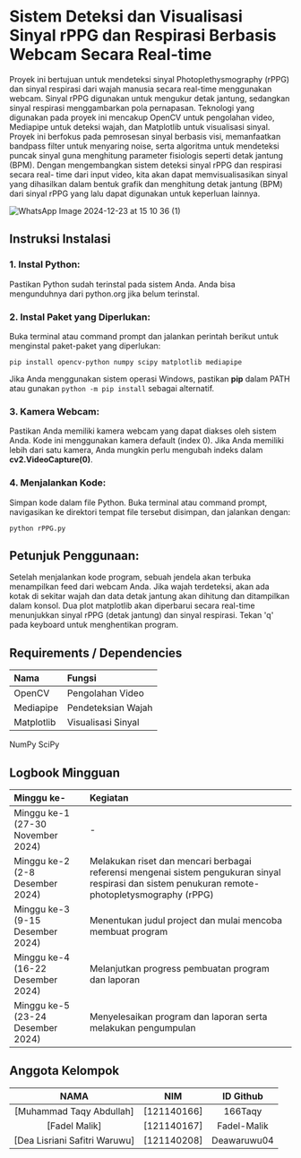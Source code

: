# Sistem Deteksi dan Visualisasi Sinyal rPPG dan Respirasi Berbasis Webcam Secara Real-time
Proyek ini bertujuan untuk mendeteksi sinyal Photoplethysmography (rPPG) dan sinyal respirasi dari
wajah manusia secara real-time menggunakan webcam. Sinyal rPPG digunakan untuk mengukur detak
jantung, sedangkan sinyal respirasi menggambarkan pola pernapasan. Teknologi yang digunakan pada
proyek ini mencakup OpenCV untuk pengolahan video, Mediapipe untuk deteksi wajah, dan Matplotlib
untuk visualisasi sinyal. Proyek ini berfokus pada pemrosesan sinyal berbasis visi, memanfaatkan
bandpass filter untuk menyaring noise, serta algoritma untuk mendeteksi puncak sinyal guna menghitung
parameter fisiologis seperti detak jantung (BPM).
Dengan mengembangkan sistem deteksi sinyal rPPG dan respirasi secara real-
time dari input video, kita akan dapat memvisualisasikan sinyal yang dihasilkan dalam bentuk grafik dan
menghitung detak jantung (BPM) dari sinyal rPPG yang lalu dapat digunakan untuk keperluan lainnya.

![WhatsApp Image 2024-12-23 at 15 10 36 (1)](https://github.com/user-attachments/assets/d782b979-5266-4699-bbd3-40312333ff72)

## Instruksi Instalasi
### 1. Instal Python:
Pastikan Python sudah terinstal pada sistem Anda. Anda bisa mengunduhnya dari python.org jika belum terinstal.
### 2. Instal Paket yang Diperlukan:
Buka terminal atau command prompt dan jalankan perintah berikut untuk menginstal paket-paket yang diperlukan:

`pip install opencv-python numpy scipy matplotlib mediapipe`

Jika Anda menggunakan sistem operasi Windows, pastikan **pip** dalam PATH atau gunakan `python -m pip install` sebagai alternatif.
### 3. Kamera Webcam:
Pastikan Anda memiliki kamera webcam yang dapat diakses oleh sistem Anda. Kode ini menggunakan kamera default (index 0). Jika Anda memiliki lebih dari satu kamera, Anda mungkin perlu mengubah indeks dalam **cv2.VideoCapture(0)**.
### 4. Menjalankan Kode:
Simpan kode dalam file Python.
Buka terminal atau command prompt, navigasikan ke direktori tempat file tersebut disimpan, dan jalankan dengan:

`python rPPG.py`


## Petunjuk Penggunaan:
Setelah menjalankan kode program, sebuah jendela akan terbuka menampilkan feed dari webcam Anda. Jika wajah terdeteksi, akan ada kotak di sekitar wajah dan data detak jantung akan dihitung dan ditampilkan dalam konsol.
Dua plot matplotlib akan diperbarui secara real-time menunjukkan sinyal rPPG (detak jantung) dan sinyal respirasi.
Tekan 'q' pada keyboard untuk menghentikan program.

## Requirements / Dependencies
Nama                           | Fungsi
:-------------------------------      | :-------------
OpenCV          | Pengolahan Video
Mediapipe       | Pendeteksian Wajah
Matplotlib      | Visualisasi Sinyal
NumPy
SciPy

## Logbook Mingguan
Minggu ke-                            | Kegiatan
:-------------------------------      | :-------------
Minggu ke-1 (27-30 November 2024)     | -
Minggu ke-2 (2-8 Desember 2024)       | Melakukan riset dan mencari berbagai referensi mengenai sistem pengukuran sinyal respirasi dan sistem penukuran remote-photopletysmography (rPPG)
Minggu ke-3 (9-15 Desember 2024)      | Menentukan judul project dan mulai mencoba membuat program
Minggu ke-4 (16-22 Desember 2024)     | Melanjutkan progress pembuatan program dan laporan
Minggu ke-5 (23-24 Desember 2024)     | Menyelesaikan program dan laporan serta melakukan pengumpulan


## Anggota Kelompok
NAMA                             | NIM             | ID Github
:------------------------------: | :-------------: | :---------------:
[Muhammad Taqy Abdullah]         | [121140166]     | 166Taqy
[Fadel Malik]                    | [121140167]     | Fadel-Malik
[Dea Lisriani Safitri Waruwu]    | [121140208]     | Deawaruwu04
